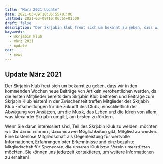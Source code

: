 ```yaml
---
title: "März 2021 Update"
date: 2021-03-09T10:06:55+01:00
lastmod: 2021-03-09T10:06:55+01:00
draft: false
description: "Der Skrjabin Klub freut sich um bekannt zu geben, dass wir in den kommenden Wochen neue Beiträge von Artikeln veröffentlichen werden, da die ersten Mitglieder bereits dem Skrjabin Klub beitreten und Beiträge zum Skrjabin Klub leisten!"
keywords:
  - skrjabin klub
  - märz 2021
  - update
cat:
  - news
---
```


## Update März 2021

Der Skrjabin Klub freut sich um bekannt zu geben, dass wir in den kommenden Wochen neue Beiträge von Artikeln veröffentlichen werden, da die ersten Mitglieder bereits dem Skrjabin Klub beitreten und Beiträge zum Skrjabin Klub leisten!
In der Zwischenzeit treffen Mitglieder des Skrjabin Klub Entscheidungen für die Zukunft des Clubs, einschließlich der Abwägung von Ansätzen, um die Musik, das Leben und die Ideen von allem, was Alexander Skrjabin umgibt, am besten zu fördern.

Wenn Sie daran interessiert sind, Teil des Skrjabin Klub zu werden, möchten wir Sie daran erinnern, dass es zwei Möglichkeiten gibt, Mitglied zu werden: Eine kostenlose Mitgliedschaft als Gegenleistung für wertvolle Informationen, Erfahrungen oder Erkenntnisse und eine bezahlte Mitgliedschaft für Sponsoren, die unseren Klub bzw. Verein unterstützen möchten.
Sie können uns jederzeit kontaktieren, um weitere Informationen zu erhalten!
